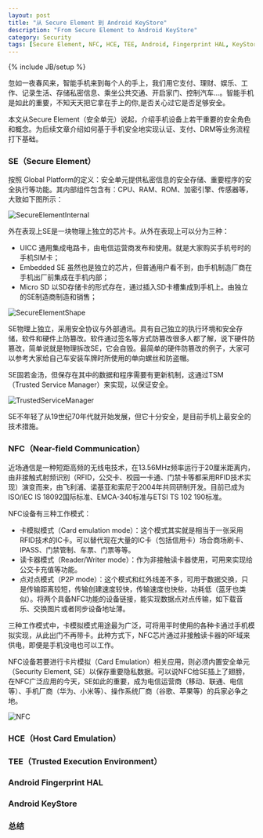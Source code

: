 ```yaml
---
layout: post
title: "从 Secure Element 到 Android KeyStore"
description: "From Secure Element to Android KeyStore"
category: Security 
tags: [Secure Element, NFC, HCE, TEE, Android, Fingerprint HAL, KeyStore]
---
```

{% include JB/setup %}

忽如一夜春风来，智能手机来到每个人的手上，我们用它支付、理财、娱乐、工作、记录生活、存储私密信息、乘坐公共交通、开启家门、控制汽车...。智能手机是如此的重要，不知天天把它拿在手上的你,是否关心过它是否足够安全。

本文从Secure Element（安全单元）说起，介绍手机设备上若干重要的安全角色和概念。为后续文章介绍如何基于手机安全地实现认证、支付、DRM等业务流程打下基础。


### SE（Secure Element）

按照 Global Platform的定义：安全单元提供私密信息的安全存储、重要程序的安全执行等功能。其内部组件包含有：CPU、RAM、ROM、加密引擎、传感器等，大致如下图所示：

![SecureElementInternal](http://zhaox.github.io/assets/images/SEInternal.PNG)

外在表现上SE是一块物理上独立的芯片卡。从外在表现上可以分为三种：

- UICC 通用集成电路卡，由电信运营商发布和使用。就是大家购买手机号时的手机SIM卡；
- Embedded SE 虽然也是独立的芯片，但普通用户看不到，由手机制造厂商在手机出厂前集成在手机内部；
- Micro SD 以SD存储卡的形式存在，通过插入SD卡槽集成到手机上。由独立的SE制造商制造和销售；

![SecureElementShape](http://zhaox.github.io/assets/images/SEShape.PNG)

SE物理上独立，采用安全协议与外部通讯。具有自己独立的执行环境和安全存储，软件和硬件上防篡改。软件通过签名等方式防篡改很多人都了解，说下硬件防篡改，简单说就是物理拆改SE，它会自毁。最简单的硬件防篡改的例子，大家可以参考大家给自己车安装车牌时所使用的单向螺丝和防盗帽。

SE固若金汤，但保存在其中的数据和程序需要有更新机制，这通过TSM（Trusted Service Manager）来实现，以保证安全。

![TrustedServiceManager](http://zhaox.github.io/assets/images/TrustedServiceManager.PNG)

SE不年轻了从19世纪70年代就开始发展，但它十分安全，是目前手机上最安全的技术措施。

### NFC（Near-field Communication）

近场通信是一种短距高频的无线电技术，在13.56MHz频率运行于20厘米距离内，由非接触式射频识别（RFID，公交卡、校园一卡通、门禁卡等都采用RFID技术实现）演变而来，由飞利浦、诺基亚和索尼于2004年共同研制开发。目前已成为ISO/IEC IS 18092国际标准、EMCA-340标准与ETSI TS 102 190标准。

NFC设备有三种工作模式：

- 卡模拟模式（Card emulation mode）：这个模式其实就是相当于一张采用RFID技术的IC卡。可以替代现在大量的IC卡（包括信用卡）场合商场刷卡、IPASS、门禁管制、车票、门票等等。
- 读卡器模式（Reader/Writer mode）：作为非接触读卡器使用，可用来实现给公交卡充值等功能。
- 点对点模式（P2P mode）：这个模式和红外线差不多，可用于数据交换，只是传输距离较短，传输创建速度较快，传输速度也快些，功耗低（蓝牙也类似）。将两个具备NFC功能的设备链接，能实现数据点对点传输，如下载音乐、交换图片或者同步设备地址薄。

三种工作模式中，卡模拟模式用途最为广泛，可将用平时使用的各种卡通过手机模拟实现，从此出门不再带卡。此种方式下，NFC芯片通过非接触读卡器的RF域来供电，即便是手机没电也可以工作。

NFC设备若要进行卡片模拟（Card Emulation）相关应用，则必须内置安全单元（Security Element, SE）以保存重要隐私数据。可以说NFC给SE插上了翅膀，在NFC广泛应用的今天，SE如此的重要，成为电信运营商（移动、联通、电信等）、手机厂商（华为、小米等）、操作系统厂商（谷歌、苹果等）的兵家必争之地。

![NFC](http://zhaox.github.io/assets/images/NFC.PNG)

### HCE（Host Card Emulation） 
### TEE（Trusted Execution Environment）
### Android Fingerprint HAL
### Android KeyStore 

### 总结

